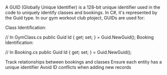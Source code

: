 A GUID (Globally Unique Identifier) is a 128-bit unique identifier used in the code to uniquely identify classes and bookings. In C#, it's represented by the Guid type.
In our gym workout club ptoject, GUIDs are used for:

Class Identification:

// In GymClass.cs
public Guid Id { get; set; } = Guid.NewGuid();
Booking Identification:

// In Booking.cs
public Guid Id { get; set; } = Guid.NewGuid();

Track relationships between bookings and classes
Ensure each entity has a unique identifier
Avoid ID conflicts when adding new records
